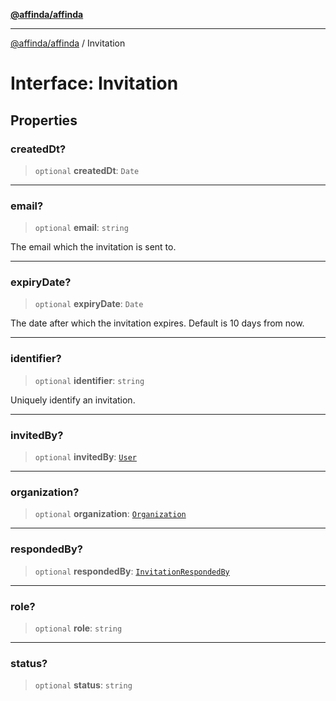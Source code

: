 [**@affinda/affinda**](../README.md)

***

[@affinda/affinda](../globals.md) / Invitation

# Interface: Invitation

## Properties

### createdDt?

> `optional` **createdDt**: `Date`

***

### email?

> `optional` **email**: `string`

The email which the invitation is sent to.

***

### expiryDate?

> `optional` **expiryDate**: `Date`

The date after which the invitation expires. Default is 10 days from now.

***

### identifier?

> `optional` **identifier**: `string`

Uniquely identify an invitation.

***

### invitedBy?

> `optional` **invitedBy**: [`User`](User.md)

***

### organization?

> `optional` **organization**: [`Organization`](Organization.md)

***

### respondedBy?

> `optional` **respondedBy**: [`InvitationRespondedBy`](InvitationRespondedBy.md)

***

### role?

> `optional` **role**: `string`

***

### status?

> `optional` **status**: `string`
